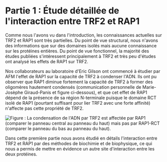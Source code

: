 # Partie 1 : Étude détaillée de l'interaction entre TRF2 et RAP1

Comme nous l'avons vu dans l'introduction, les connaissances actuelles sur TRF2
et RAP1 sont très partielles. Du point de vue structural, nous n'avons des
informations que sur des domaines isolés mais aucune connaissance sur les
protéines entières. Du point de vue fonctionnel, la majorité des études publiées
s'intéressent principalement à TRF2 et très peu d'études ont analysé les effets
de RAP1 sur TRF2.

Nos collaborateurs au laboratoire d'Eric Gilson ont commencé à étudier par AFM
l'effet de RAP1 sur la capacité de TRF2 à condenser l'ADN. Ils ont pu observer
que RAP1 diminue fortement la capacité de TRF2 à former des oligomères hautement
condensés (communication personnelle de Marie-Josèphe Giraud-Panis et figure
ci-dessous), et que cet effet de RAP1 dépend de la présence de sa région
N-terminale puisque le domaine RCT isolé de RAP1 (pourtant suffisant pour lier
TRF2 avec une forte affinité) n'affecte pas cette propriété de TRF2.

![Figure : La condensation de l'ADN par TRF2 est affectée par RAP1 (comparer le panneau central au panneau du haut) mais pas par RAP1-RCT (comparer le panneau du bas au panneau du haut).](partie-1/figures/condensation-adn-trf2-rap1-rct.png)

Dans cette première partie nous avons étudié en détails l'interaction entre TRF2
et RAP1 par des méthodes de biochimie et de biophysique, ce qui nous a permis de
mettre en évidence un autre site d'interaction entre les deux protéines.

